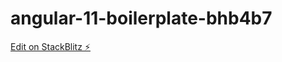 # angular-11-boilerplate-bhb4b7

[Edit on StackBlitz ⚡️](https://stackblitz.com/edit/angular-11-boilerplate-bhb4b7)